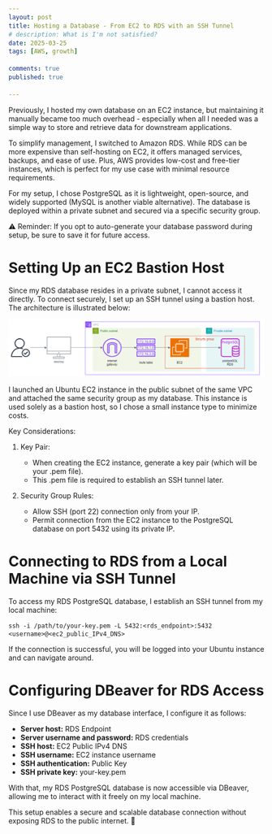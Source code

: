 ```yaml
---
layout: post
title: Hosting a Database - From EC2 to RDS with an SSH Tunnel
# description: What is I'm not satisfied?
date: 2025-03-25
tags: [AWS, growth]

comments: true
published: true

---
```


Previously, I hosted my own database on an EC2 instance, but maintaining it manually became too much overhead - especially when all I needed was a simple way to store and retrieve data for downstream applications.

To simplify management, I switched to Amazon RDS. While RDS can be more expensive than self-hosting on EC2, it offers managed services, backups, and ease of use. Plus, AWS provides low-cost and free-tier instances, which is perfect for my use case with minimal resource requirements.

For my setup, I chose PostgreSQL as it is lightweight, open-source, and widely supported (MySQL is another viable alternative). The database is deployed within a private subnet and secured via a specific security group.

⚠️ Reminder: If you opt to auto-generate your database password during setup, be sure to save it for future access.

# Setting Up an EC2 Bastion Host
Since my RDS database resides in a private subnet, I cannot access it directly. To connect securely, I set up an SSH tunnel using a bastion host. The architecture is illustrated below:

![Overall_architecture](https://github.com/brandonyongys/brandonyongys.github.io/blob/master/assets/img/2025-imgs/rds-ssh.png)

I launched an Ubuntu EC2 instance in the public subnet of the same VPC and attached the same security group as my database. This instance is used solely as a bastion host, so I chose a small instance type to minimize costs.

Key Considerations:
1. Key Pair:
    * When creating the EC2 instance, generate a key pair (which will be your .pem file).
    * This .pem file is required to establish an SSH tunnel later.

1. Security Group Rules:
    * Allow SSH (port 22) connection only from your IP.
    * Permit connection from the EC2 instance to the PostgreSQL database on port 5432 using its private IP.


# Connecting to RDS from a Local Machine via SSH Tunnel
To access my RDS PostgreSQL database, I establish an SSH tunnel from my local machine:
```
ssh -i /path/to/your-key.pem -L 5432:<rds_endpoint>:5432 <username>@<ec2_public_IPv4_DNS>
```

If the connection is successful, you will be logged into your Ubuntu instance and can navigate around.

# Configuring DBeaver for RDS Access
Since I use DBeaver as my database interface, I configure it as follows:
* __Server host:__ RDS Endpoint
* __Server username and password:__ RDS credentials
* __SSH host:__ EC2 Public IPv4 DNS
* __SSH username:__ EC2 instance username
* __SSH authentication:__ Public Key
* __SSH private key:__ your-key.pem


With that, my RDS PostgreSQL database is now accessible via DBeaver, allowing me to interact with it freely on my local machine.

This setup enables a secure and scalable database connection without exposing RDS to the public internet. 🚀


